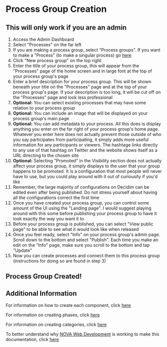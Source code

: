 # Process Group Creation

## This will only work if you are an admin

1. Access the Admin Dashboard
1. Select "Processes" on the far left
1. If you are making a process group, select "Process groups". If you want to make a "Process" (to make a singular process) go [here](https://github.com/jelkner/decidim2021summer-sprint/blob/main/decidim_documentation/process_creation.md)
1. Click "New process group" on the top right
1. Enter the title of your process group, this will appear from the "Processes" page of the home screen and in large font at the top of your process group's page
1. Enter a brief description for your process group. This will be shown beneath your title on the "Processes" page and at the top of your process group's page. If your description is too long, it will be cut off on the "Processes" page and look less professional
1. **Optional:** You can select existing processes that may have some relation to your process group
1. **Optional:** You can include an image that will be displayed on your process group's main page
1. **Optional:** You can add metadata to your process. All this does is display anything you enter on the far right of your process group's home page. Whatever you enter here does not actually prevent those outside of who you say participates from participating, it simply adds more useful information for any participants or viewers. The hashtage links directly to any use of that hashtag on Twitter and the website shows itself as a URL directing to the chosen site
1. **Optional:** Selecting "Promoted" in the Visibility section does not actually affect your process group, it simply displays to the user that your group happens to be promoted. It is a configuration that most people will never have to use, but you could play around with it out of curiousity if you'd like
1. Remember, the large majority of configurations on Decidim can be edited even after being published. Do not stress yourself about having all the configurations correct the first time
1. Once you have created your process group, you can control some amount of the UI using the "Landing page". I would suggest playing around with this some before publishing your process group to have it look exactly the way you want it to
1. Before your process group is published, you can select "View public page" to be able to see what it would look like when released
1. Once you feel ready, select "Info" on your process group's admin page. Scroll down to the bottom and select "Publish". Each time you make an edit on the "Info" page, make sure you scroll to the bottom and tap "Update"
1. Now you can create processes and connect them to this process group (instructions for doing so are found in step 3)

## Process Group Created!

## Additional Information

For information on how to create each component, click [here](https://github.com/jelkner/decidim2021summer-sprint/tree/main/decidim_documentation/components)

For information on creating phases, click [here](https://github.com/jelkner/decidim2021summer-sprint/blob/main/decidim_documentation/phase_creation.md)

For information on creating categories, click [here]()

To better understand why [NOVA Web Development](https://novawebdevelopment.org/) is working to make this documentation, click [here](https://github.com/jelkner/decidim2021summer-sprint/blob/main/decidim_documentation/docs_explanation.md)
